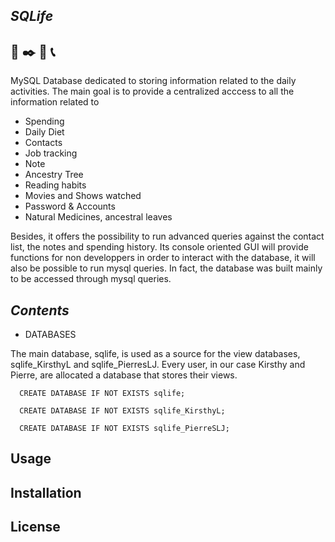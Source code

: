 ## _SQLife_
## :closed_book: :black_nib: :calendar: :telephone_receiver:
MySQL Database dedicated to storing information related to the daily 
activities. The main goal is to provide a centralized acccess to all 
the information related to <br/>
* Spending
* Daily Diet
* Contacts
* Job tracking 
* Note 
* Ancestry Tree
* Reading habits 
* Movies and Shows watched
* Password & Accounts
* Natural Medicines, ancestral leaves

Besides, it offers the possibility to run advanced queries against the 
contact list, the notes and spending history. Its console oriented GUI
will provide functions for non developpers in order to interact with 
the database, it will also be possible to run mysql queries. In fact, 
the database was built mainly to be accessed through mysql queries. 

## _Contents_
* DATABASES

The main database, sqlife, is used as a source for the view databases, 
sqlife_KirsthyL and sqlife_PierresLJ. Every user, in our case Kirsthy and 
Pierre, are allocated a database that stores their views.
```mysql
  CREATE DATABASE IF NOT EXISTS sqlife;
  
  CREATE DATABASE IF NOT EXISTS sqlife_KirsthyL;
  
  CREATE DATABASE IF NOT EXISTS sqlife_PierreSLJ;
```


## Usage

 
## Installation 


## License

